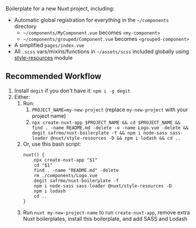 Boilerplate for a new Nuxt project, including:

-   Automatic global registration for everything in the `~/components` directory
    -   `~/components/MyComponent.vue` becomes `<my-component>`
    -   `~/components/grouped/Component.vue` becomes `<grouped-component>`
-   A simplified `pages/index.vue`
-   All `.scss` vars/mixins/functions in `~/assets/scss` included globally using [style-resources](https://github.com/nuxt-community/style-resources-module) module

## Recommended Workflow

1. Install `degit` if you don't have it: `npm i -g degit`
1. Either:
    1. Run:
        1. `PROJECT_NAME=my-new-project` (replace `my-new-project` with your project name)
        1. `npx create-nuxt-app $PROJECT_NAME && cd $PROJECT_NAME && find . -name README.md -delete -o -name Logo.vue -delete && degit safrmo/nuxt-boilerplate -f && npm i node-sass sass-loader @nuxt/style-resources -D && npm i lodash && cd ..`
    1. Or, use this bash script:
        ```
        nuxt() {
            npx create-nuxt-app "$1"
            cd "$1"
            find . -name "README.md" -delete
            rm ./components/Logo.vue
            degit safrmo/nuxt-boilerplate -f
            npm i node-sass sass-loader @nuxt/style-resources -D
            npm i lodash
            cd ..
        }
        ```
    1. Run `nuxt my-new-project-name` to run `create-nuxt-app`, remove extra Nuxt boilerplates, install this boilerplate, and add SASS and Lodash
